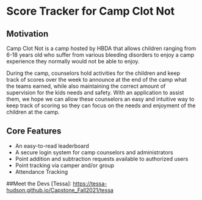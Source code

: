 # Score Tracker for Camp Clot Not

## Motivation
Camp Clot Not is a camp hosted by HBDA that allows children ranging from 6-18 years old who suffer from various bleeding disorders to enjoy a camp experience they normally would not be able to enjoy.

During the camp, counselors hold activities for the children and keep track of scores over the week to announce at the end of the camp what the teams earned, while also maintaining the correct amount of supervision for the kids needs and safety.
With an application to assist them, we hope we can allow these counselors an easy and intuitive way to keep track of scoring so they can focus on the needs and enjoyment of the children at the camp.​

## Core Features
- An easy-to-read leaderboard
- A secure login system for camp counselors and administrators
- Point addition and subtraction requests available to authorized users
- Point tracking via camper and/or group
- Attendance Tracking

##Meet the Devs
[Tessa]: https://tessa-hudson.github.io/Capstone_Fall2021/tessa
